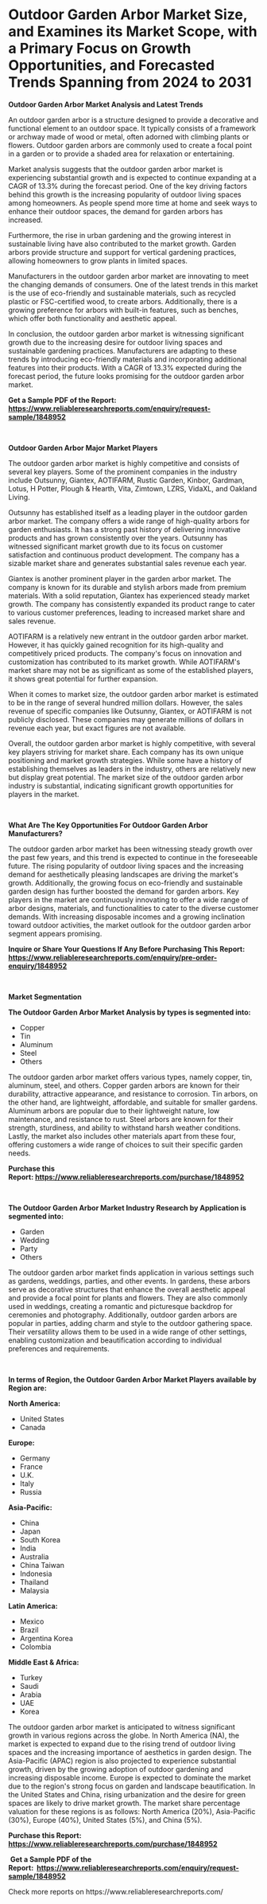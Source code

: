<p><h1>Outdoor Garden Arbor Market Size, and Examines its Market Scope, with a Primary Focus on Growth Opportunities, and Forecasted Trends Spanning from 2024 to 2031</h1></p><p><strong>Outdoor Garden Arbor Market Analysis and Latest Trends</strong></p>
<p><p>An outdoor garden arbor is a structure designed to provide a decorative and functional element to an outdoor space. It typically consists of a framework or archway made of wood or metal, often adorned with climbing plants or flowers. Outdoor garden arbors are commonly used to create a focal point in a garden or to provide a shaded area for relaxation or entertaining.</p><p>Market analysis suggests that the outdoor garden arbor market is experiencing substantial growth and is expected to continue expanding at a CAGR of 13.3% during the forecast period. One of the key driving factors behind this growth is the increasing popularity of outdoor living spaces among homeowners. As people spend more time at home and seek ways to enhance their outdoor spaces, the demand for garden arbors has increased.</p><p>Furthermore, the rise in urban gardening and the growing interest in sustainable living have also contributed to the market growth. Garden arbors provide structure and support for vertical gardening practices, allowing homeowners to grow plants in limited spaces.</p><p>Manufacturers in the outdoor garden arbor market are innovating to meet the changing demands of consumers. One of the latest trends in this market is the use of eco-friendly and sustainable materials, such as recycled plastic or FSC-certified wood, to create arbors. Additionally, there is a growing preference for arbors with built-in features, such as benches, which offer both functionality and aesthetic appeal.</p><p>In conclusion, the outdoor garden arbor market is witnessing significant growth due to the increasing desire for outdoor living spaces and sustainable gardening practices. Manufacturers are adapting to these trends by introducing eco-friendly materials and incorporating additional features into their products. With a CAGR of 13.3% expected during the forecast period, the future looks promising for the outdoor garden arbor market.</p></p>
<p><strong>Get a Sample PDF of the Report:&nbsp; <a href="https://www.reliableresearchreports.com/enquiry/request-sample/1848952">https://www.reliableresearchreports.com/enquiry/request-sample/1848952</a></strong></p>
<p>&nbsp;</p>
<p><strong>Outdoor Garden Arbor Major Market Players</strong></p>
<p><p>The outdoor garden arbor market is highly competitive and consists of several key players. Some of the prominent companies in the industry include Outsunny, Giantex, AOTIFARM, Rustic Garden, Kinbor, Gardman, Lotus, H Potter, Plough & Hearth, Vita, Zimtown, LZRS, VidaXL, and Oakland Living.</p><p>Outsunny has established itself as a leading player in the outdoor garden arbor market. The company offers a wide range of high-quality arbors for garden enthusiasts. It has a strong past history of delivering innovative products and has grown consistently over the years. Outsunny has witnessed significant market growth due to its focus on customer satisfaction and continuous product development. The company has a sizable market share and generates substantial sales revenue each year.</p><p>Giantex is another prominent player in the garden arbor market. The company is known for its durable and stylish arbors made from premium materials. With a solid reputation, Giantex has experienced steady market growth. The company has consistently expanded its product range to cater to various customer preferences, leading to increased market share and sales revenue.</p><p>AOTIFARM is a relatively new entrant in the outdoor garden arbor market. However, it has quickly gained recognition for its high-quality and competitively priced products. The company's focus on innovation and customization has contributed to its market growth. While AOTIFARM's market share may not be as significant as some of the established players, it shows great potential for further expansion.</p><p>When it comes to market size, the outdoor garden arbor market is estimated to be in the range of several hundred million dollars. However, the sales revenue of specific companies like Outsunny, Giantex, or AOTIFARM is not publicly disclosed. These companies may generate millions of dollars in revenue each year, but exact figures are not available.</p><p>Overall, the outdoor garden arbor market is highly competitive, with several key players striving for market share. Each company has its own unique positioning and market growth strategies. While some have a history of establishing themselves as leaders in the industry, others are relatively new but display great potential. The market size of the outdoor garden arbor industry is substantial, indicating significant growth opportunities for players in the market.</p></p>
<p>&nbsp;</p>
<p><strong>What Are The Key Opportunities For Outdoor Garden Arbor Manufacturers?</strong></p>
<p><p>The outdoor garden arbor market has been witnessing steady growth over the past few years, and this trend is expected to continue in the foreseeable future. The rising popularity of outdoor living spaces and the increasing demand for aesthetically pleasing landscapes are driving the market's growth. Additionally, the growing focus on eco-friendly and sustainable garden design has further boosted the demand for garden arbors. Key players in the market are continuously innovating to offer a wide range of arbor designs, materials, and functionalities to cater to the diverse customer demands. With increasing disposable incomes and a growing inclination toward outdoor activities, the market outlook for the outdoor garden arbor segment appears promising.</p></p>
<p><strong>Inquire or Share Your Questions If Any Before Purchasing This Report: <a href="https://www.reliableresearchreports.com/enquiry/pre-order-enquiry/1848952">https://www.reliableresearchreports.com/enquiry/pre-order-enquiry/1848952</a></strong></p>
<p>&nbsp;</p>
<p><strong>Market Segmentation</strong></p>
<p><strong>The Outdoor Garden Arbor Market Analysis by types is segmented into:</strong></p>
<p><ul><li>Copper</li><li>Tin</li><li>Aluminum</li><li>Steel</li><li>Others</li></ul></p>
<p><p>The outdoor garden arbor market offers various types, namely copper, tin, aluminum, steel, and others. Copper garden arbors are known for their durability, attractive appearance, and resistance to corrosion. Tin arbors, on the other hand, are lightweight, affordable, and suitable for smaller gardens. Aluminum arbors are popular due to their lightweight nature, low maintenance, and resistance to rust. Steel arbors are known for their strength, sturdiness, and ability to withstand harsh weather conditions. Lastly, the market also includes other materials apart from these four, offering customers a wide range of choices to suit their specific garden needs.</p></p>
<p><strong>Purchase this Report:&nbsp;<a href="https://www.reliableresearchreports.com/purchase/1848952">https://www.reliableresearchreports.com/purchase/1848952</a></strong></p>
<p>&nbsp;</p>
<p><strong>The Outdoor Garden Arbor Market Industry Research by Application is segmented into:</strong></p>
<p><ul><li>Garden</li><li>Wedding</li><li>Party</li><li>Others</li></ul></p>
<p><p>The outdoor garden arbor market finds application in various settings such as gardens, weddings, parties, and other events. In gardens, these arbors serve as decorative structures that enhance the overall aesthetic appeal and provide a focal point for plants and flowers. They are also commonly used in weddings, creating a romantic and picturesque backdrop for ceremonies and photography. Additionally, outdoor garden arbors are popular in parties, adding charm and style to the outdoor gathering space. Their versatility allows them to be used in a wide range of other settings, enabling customization and beautification according to individual preferences and requirements.</p></p>
<p>&nbsp;</p>
<p><strong>In terms of Region, the Outdoor Garden Arbor Market Players available by Region are:</strong></p>
<p>
    <p> <strong> North America: </strong>
        <ul>
            <li>United States</li>
            <li>Canada</li>
        </ul>
        </p> 
    <p> <strong> Europe: </strong>
        <ul>
            <li>Germany</li>
            <li>France</li>
            <li>U.K.</li>
            <li>Italy</li>
            <li>Russia</li>
        </ul>
        </p> 
    <p> <strong> Asia-Pacific: </strong>
        <ul>
            <li>China</li>
            <li>Japan</li>
            <li>South Korea</li>
            <li>India</li>
            <li>Australia</li>
            <li>China Taiwan</li>
            <li>Indonesia</li>
            <li>Thailand</li>
            <li>Malaysia</li>
        </ul>
        </p> 
    <p> <strong> Latin America: </strong>
        <ul>
            <li>Mexico</li>
            <li>Brazil</li>
            <li>Argentina Korea</li>
            <li>Colombia</li>
        </ul>
        </p> 
    <p> <strong> Middle East & Africa: </strong>
        <ul>
            <li>Turkey</li>
            <li>Saudi</li>
            <li>Arabia</li>
            <li>UAE</li>
            <li>Korea</li>
        </ul>
    </p>
    </p>
<p><p>The outdoor garden arbor market is anticipated to witness significant growth in various regions across the globe. In North America (NA), the market is expected to expand due to the rising trend of outdoor living spaces and the increasing importance of aesthetics in garden design. The Asia-Pacific (APAC) region is also projected to experience substantial growth, driven by the growing adoption of outdoor gardening and increasing disposable income. Europe is expected to dominate the market due to the region's strong focus on garden and landscape beautification. In the United States and China, rising urbanization and the desire for green spaces are likely to drive market growth. The market share percentage valuation for these regions is as follows: North America (20%), Asia-Pacific (30%), Europe (40%), United States (5%), and China (5%).</p></p>
<p><strong>Purchase this Report: <a href="https://www.reliableresearchreports.com/purchase/1848952">https://www.reliableresearchreports.com/purchase/1848952</a></strong></p>
<p>&nbsp;<strong>Get a Sample PDF of the Report:&nbsp;&nbsp;<a href="https://www.reliableresearchreports.com/enquiry/request-sample/1848952">https://www.reliableresearchreports.com/enquiry/request-sample/1848952</a></strong></p>
<p><strong></strong></p>
<p>Check more reports on https://www.reliableresearchreports.com/</p>